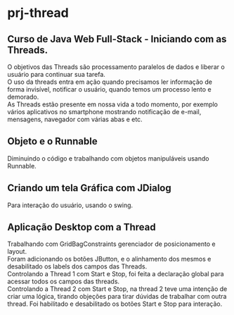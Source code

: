 # prj-thread
## Curso de Java Web Full-Stack - Iniciando com as Threads.

O objetivos das Threads são processamento paralelos de dados e liberar 
o usuário para continuar sua tarefa.<br>
O uso da threads entra em ação quando precisamos ler informação de forma invisível, 
notificar o usuário, quando temos um processo lento e demorado.<br>
As Threads estão presente em nossa vida a todo momento, por exemplo vários aplicativos no 
smartphone mostrando notificação de e-mail, mensagens, navegador com várias abas e etc.

## Objeto e o Runnable
Diminuindo o código e trabalhando com objetos manipuláveis usando Runnable.

## Criando um tela Gráfica com JDialog
Para interação do usuário, usando o swing.

## Aplicação Desktop com a Thread
Trabalhando com GridBagConstraints gerenciador de posicionamento e layout.<br>
Foram adicionando os botões JButton, e o alinhamento dos mesmos e desabilitado 
os labels dos campos das Threads.<br>
Controlando a Thread 1 com Start e Stop, foi feita a declaração global para acessar todos os campos das threads.<br>
Controlando a Thread 2 com Start e Stop, na thread 2 teve uma intenção de criar uma lógica, tirando objeções para tirar dúvidas 
de trabalhar com outra thread. Foi habilitado e desabilitado os botões Start e Stop para interação.

